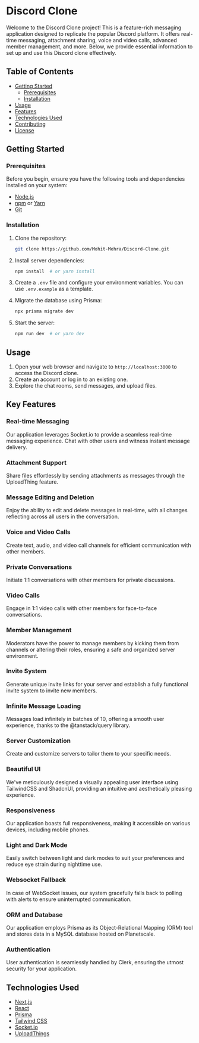 # Discord Clone 

Welcome to the Discord Clone project! This is a feature-rich messaging application designed to replicate the popular Discord platform. It offers real-time messaging, attachment sharing, voice and video calls, advanced member management, and more. Below, we provide essential information to set up and use this Discord clone effectively.

## Table of Contents

- [Getting Started](#getting-started)
  - [Prerequisites](#prerequisites)
  - [Installation](#installation)
- [Usage](#usage)
- [Features](#features)
- [Technologies Used](#technologies-used)
- [Contributing](#contributing)
- [License](#license)

## Getting Started

### Prerequisites

Before you begin, ensure you have the following tools and dependencies installed on your system:

- [Node.js](https://nodejs.org/)
- [npm](https://www.npmjs.com/) or [Yarn](https://yarnpkg.com/)
- [Git](https://git-scm.com/)

### Installation

1. Clone the repository:

   ```bash
   git clone https://github.com/Mohit-Mehra/Discord-Clone.git
   ```

2. Install server dependencies:

   ```bash
   npm install  # or yarn install
   ```

3. Create a `.env` file and configure your environment variables. You can use `.env.example` as a template.

4. Migrate the database using Prisma:

   ```bash
   npx prisma migrate dev
   ```

5. Start the server:

   ```bash
   npm run dev  # or yarn dev
   ```

## Usage

1. Open your web browser and navigate to `http://localhost:3000` to access the Discord clone.
2. Create an account or log in to an existing one.
3. Explore the chat rooms, send messages, and upload files.

## Key Features

### Real-time Messaging

Our application leverages Socket.io to provide a seamless real-time messaging experience. Chat with other users and witness instant message delivery.

### Attachment Support

Share files effortlessly by sending attachments as messages through the UploadThing feature.

### Message Editing and Deletion

Enjoy the ability to edit and delete messages in real-time, with all changes reflecting across all users in the conversation.

### Voice and Video Calls

Create text, audio, and video call channels for efficient communication with other members.

### Private Conversations

Initiate 1:1 conversations with other members for private discussions.

### Video Calls

Engage in 1:1 video calls with other members for face-to-face conversations.

### Member Management

Moderators have the power to manage members by kicking them from channels or altering their roles, ensuring a safe and organized server environment.

### Invite System

Generate unique invite links for your server and establish a fully functional invite system to invite new members.

### Infinite Message Loading

Messages load infinitely in batches of 10, offering a smooth user experience, thanks to the @tanstack/query library.

### Server Customization

Create and customize servers to tailor them to your specific needs.

### Beautiful UI

We've meticulously designed a visually appealing user interface using TailwindCSS and ShadcnUI, providing an intuitive and aesthetically pleasing experience.

### Responsiveness

Our application boasts full responsiveness, making it accessible on various devices, including mobile phones.

### Light and Dark Mode

Easily switch between light and dark modes to suit your preferences and reduce eye strain during nighttime use.

### Websocket Fallback

In case of WebSocket issues, our system gracefully falls back to polling with alerts to ensure uninterrupted communication.

### ORM and Database

Our application employs Prisma as its Object-Relational Mapping (ORM) tool and stores data in a MySQL database hosted on Planetscale.

### Authentication

User authentication is seamlessly handled by Clerk, ensuring the utmost security for your application.

## Technologies Used

- [Next.js](https://nextjs.org/)
- [React](https://reactjs.org/)
- [Prisma](https://www.prisma.io/)
- [Tailwind CSS](https://tailwindcss.com/)
- [Socket.io](https://socket.io/)
- [UploadThings](https://uploadthing.com/)
